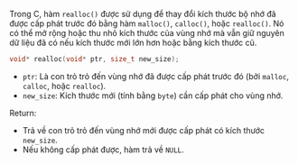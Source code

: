 Trong C, hàm `realloc()` được sử dụng để thay đổi kích thước bộ nhớ đã được cấp phát trước đó bằng hàm `malloc()`, `calloc()`, hoặc `realloc()`. Nó có thể mở rộng hoặc thu nhỏ kích thước của vùng nhớ mà vẫn 
giữ nguyên dữ liệu đã có nếu kích thước mới lớn hơn hoặc bằng kích thước cũ.
~~~c
void* realloc(void* ptr, size_t new_size);
~~~
- `ptr`: Là con trỏ trỏ đến vùng nhớ đã được cấp phát trước đó (bởi `malloc`, `calloc`, hoặc `realloc`).
- `new_size`: Kích thước mới (tính bằng `byte`) cần cấp phát cho vùng nhớ.

Return: 
- Trả về con trỏ trỏ đến vùng nhớ mới được cấp phát có kích thước `new_size`.
- Nếu không cấp phát được, hàm trả về `NULL`.
